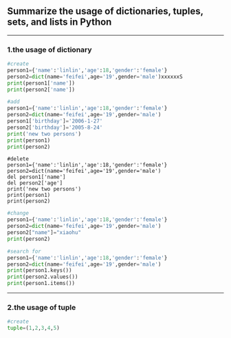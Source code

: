 ## Summarize the usage of dictionaries, tuples, sets, and lists in Python  

-----

### 1.the usage of dictionary  
  
```python
#create
person1={'name':'linlin','age':18,'gender':'female'}
person2=dict(name='feifei',age='19',gender='male')xxxxxxS
print(person1['name'])
print(person2['name'])
```
```python
#add
person1={'name':'linlin','age':18,'gender':'female'}
person2=dict(name='feifei',age='19',gender='male')
person1['birthday']='2006-1-27'
person2['birthday']='2005-8-24'
print('new two persons')
print(person1)
print(person2)
```
```pythone
#delete 
person1={'name':'linlin','age':18,'gender':'female'}
person2=dict(name='feifei',age='19',gender='male')
del person1['name']
del person2['age']
print('new two persons')
print(person1)
print(person2)
```
```python
#change
person1={'name':'linlin','age':18,'gender':'female'}
person2=dict(name='feifei',age='19',gender='male')
person2["name"]="xiaohu"
print(person2)
```
```python
#search for
person1={'name':'linlin','age':18,'gender':'female'}
person2=dict(name='feifei',age='19',gender='male')
print(person1.keys())
print(person2.values())
print(person1.items())
```
----
### 2.the usage of tuple
```python
#create
tuple=(1,2,3,4,5)


   

